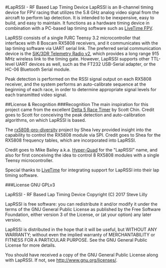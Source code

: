 #LapRSSI - RF Based Lap Timing Device
LapRSSI is an 8-channel timing device for FPV racing that utilizes the 5.8 GHz analog video signal from the aircraft to perform lap detection. It is intended to be inexpensive, easy to build, and easy to maintain. It functions as a hardware timing device in combination with a PC-based lap timing software such as [LiveTime FPV](https://www.livetimescoring.com/).

LapRSSI consists of a single PJRC Teensy 3.2 microcontroller that interfaces with 8 Boscam RX5808 receivers, and it communicates with the lap timing software via UART serial link. The preferred serial communication device is the [SiK/3DR  Telemetry Radio v2](http://ardupilot.org/copter/docs/common-sik-telemetry-radio.html), which provides a long range 915 MHz wireless link to the timing gate. However, LapRSSI supports other TTL-level UART devices as well, such as the FT232 USB-Serial adapter, or the HC-06 Bluetooth Serial module.

Peak detection is performed on the RSSI signal output on each RX5808 receiver, and the system performs an auto-calibrate sequence at the beginning of each race, in order to determine appropriate signal levels for each transmitted video signal.

##License & Recognition
###Recognition
The main inspiration for this project came from the excellent [Delta 5 Race Timer](https://github.com/scottgchin/delta5_race_timer) by Scott Chin. Credit goes to Scott for conceiving the peak detection and auto-calibration algorithms, on which LapRSSI is based.

The [rx5808-pro-diversity](https://github.com/sheaivey/rx5808-pro-diversity) project by Shea Ivey provided insight into the capability to control the RX5808 module via SPI. Credit goes to Shea for the RX5808 frequency tables, which are incorporated into LapRSSI.

Credit goes to Mike Bailey a.k.a. [Hyper-Quad](https://github.com/Hyper-Quad) for the "LapRSSI" name, and also for first conceiving the idea to control 8 RX5808 modules with a single Teensy microcontroller.

Special thanks to  [LiveTime](https://www.livetimescoring.com/) for integrating support for LapRSSI into their lap timing software.

###License
GNU GPLv3

LapRSSI - RF Based Lap Timing Device
Copyright (C) 2017 Steve Lilly

LapRSSI is free software: you can redistribute it and/or modify
it under the terms of the GNU General Public License as published by
the Free Software Foundation, either version 3 of the License, or
(at your option) any later version.

LapRSSI is distributed in the hope that it will be useful,
but WITHOUT ANY WARRANTY; without even the implied warranty of
MERCHANTABILITY or FITNESS FOR A PARTICULAR PURPOSE.  See the
GNU General Public License for more details.

You should have received a copy of the GNU General Public License
along with LapRSSI.  If not, see <http://www.gnu.org/licenses/>.